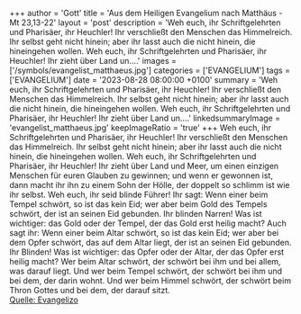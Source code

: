 +++
author = 'Gott'
title = 'Aus dem Heiligen Evangelium nach Matthäus - Mt 23,13-22'
layout = 'post'
description = 'Weh euch, ihr Schriftgelehrten und Pharisäer, ihr Heuchler! Ihr verschließt den Menschen das Himmelreich. Ihr selbst geht nicht hinein; aber ihr lasst auch die nicht hinein, die hineingehen wollen. Weh euch, ihr Schriftgelehrten und Pharisäer, ihr Heuchler! Ihr zieht über Land un....'
images = ['/symbols/evangelist_matthaeus.jpg']
categories = ['EVANGELIUM']
tags = ['EVANGELIUM']
date = '2023-08-28 08:00:00 +0100'
summary = 'Weh euch, ihr Schriftgelehrten und Pharisäer, ihr Heuchler! Ihr verschließt den Menschen das Himmelreich. Ihr selbst geht nicht hinein; aber ihr lasst auch die nicht hinein, die hineingehen wollen. Weh euch, ihr Schriftgelehrten und Pharisäer, ihr Heuchler! Ihr zieht über Land un....'
linkedsummaryImage = 'evangelist_matthaeus.jpg'
keepImageRatio = 'true'
+++
Weh euch, ihr Schriftgelehrten und Pharisäer, ihr Heuchler! Ihr verschließt den Menschen das Himmelreich. Ihr selbst geht nicht hinein; aber ihr lasst auch die nicht hinein, die hineingehen wollen.
Weh euch, ihr Schriftgelehrten und Pharisäer, ihr Heuchler!
Ihr zieht über Land und Meer, um einen einzigen Menschen für euren Glauben zu gewinnen; und wenn er gewonnen ist, dann macht ihr ihn zu einem Sohn der Hölle, der doppelt so schlimm ist wie ihr selbst.<!--more-->
Weh euch, ihr seid blinde Führer! Ihr sagt: Wenn einer beim Tempel schwört, so ist das kein Eid; wer aber beim Gold des Tempels schwört, der ist an seinen Eid gebunden.
Ihr blinden Narren! Was ist wichtiger: das Gold oder der Tempel, der das Gold erst heilig macht?
Auch sagt ihr: Wenn einer beim Altar schwört, so ist das kein Eid; wer aber bei dem Opfer schwört, das auf dem Altar liegt, der ist an seinen Eid gebunden.
Ihr Blinden! Was ist wichtiger: das Opfer oder der Altar, der das Opfer erst heilig macht?
Wer beim Altar schwört, der schwört bei ihm und bei allem, was darauf liegt.
Und wer beim Tempel schwört, der schwört bei ihm und bei dem, der darin wohnt.
Und wer beim Himmel schwört, der schwört beim Thron Gottes und bei dem, der darauf sitzt.<br> [Quelle: Evangelizo](https://evangeliumtagfuertag.org/DE/gospel)